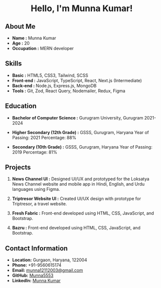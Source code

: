 # <p align="center">Hello, I'm Munna Kumar!</p>

## About Me
- **Name :** Munna Kumar
- **Age :** 20
- **Occupation :** MERN developer

## Skills

- **Basic :** HTML5, CSS3, Tailwind, SCSS
- **Front-end :** JavaScript, TypeScript, React, Next.js (Intermediate)
- **Back-end :** Node.js, Express.js, MongoDB
- **Tools :** Git, Zod, React Query, Nodemailer, Redux, Figma

## Education

- **Bachelor of Computer Science :** Gurugram University, Gurugram 2021-2024

- **Higher Secondary (12th Grade) :**  GSSS, Gurugram, Haryana Year of Passing: 2021 Percentage: 88%

- **Secondary (10th Grade) :**  GSSS, Gurugram, Haryana Year of Passing: 2019 Percentage: 81%


## Projects

1. **News Channel UI :** Designed UI/UX and prototyped for the Loksatya News Channel website and mobile app in Hindi, English, and Urdu languages using Figma.

2. **Triptresor Website UI :** Created UI/UX design with prototype for Triptresor, a travel website.

3. **Fresh Fabric :**  Front-end developed using HTML, CSS, JavaScript, and Bootstrap.

4. **Bazru :** Front-end developed using HTML, CSS, JavaScript, and Bootstrap.

## Contact Information

- **Location:** Gurgaon, Haryana, 122004
- **Phone:** +91-9560615174
- **Email:** munna12112003@gmail.com
- **GitHub:** [Munna5553](https://github.com/Munna5553)
- **LinkedIn:** [Munna Kumar](https://www.linkedin.com/in/munnakumar5553)
